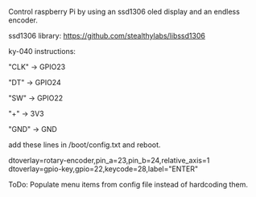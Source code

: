 Control raspberry Pi by using an ssd1306 oled display and an endless encoder. 

ssd1306 library:
https://github.com/stealthylabs/libssd1306

ky-040 instructions:

"CLK" -> GPIO23

"DT" -> GPIO24

"SW" -> GPIO22

"+" -> 3V3

"GND" -> GND

add these lines in /boot/config.txt and reboot.

dtoverlay=rotary-encoder,pin_a=23,pin_b=24,relative_axis=1
dtoverlay=gpio-key,gpio=22,keycode=28,label="ENTER"

ToDo:
Populate menu items from config file instead of hardcoding them.

